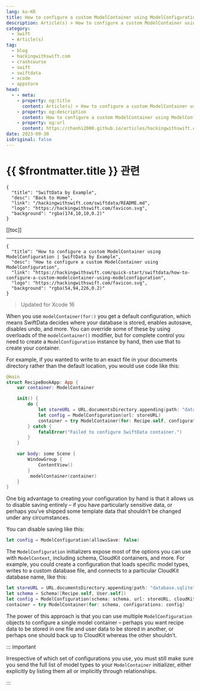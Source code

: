 ```yaml
---
lang: ko-KR
title: How to configure a custom ModelContainer using ModelConfiguration
description: Article(s) > How to configure a custom ModelContainer using ModelConfiguration
category:
  - Swift
  - Article(s)
tag: 
  - blog
  - hackingwithswift.com
  - crashcourse
  - swift
  - swiftdata
  - xcode
  - appstore
head:
  - - meta:
    - property: og:title
      content: Article(s) > How to configure a custom ModelContainer using ModelConfiguration
    - property: og:description
      content: How to configure a custom ModelContainer using ModelConfiguration
    - property: og:url
      content: https://chanhi2000.github.io/articles/hackingwithswift.com/swiftdata/how-to-configure-a-custom-modelcontainer-using-modelconfiguration.html
date: 2023-09-30
isOriginal: false
---
```


# {{ $frontmatter.title }} 관련

```component VPCard
{
  "title": "SwiftData by Example",
  "desc": "Back to Home",
  "link": "/hackingwithswift.com/swiftdata/README.md",
  "logo": "https://hackingwithswift.com/favicon.svg",
  "background": "rgba(174,10,10,0.2)"
}
```

[[toc]]

---

```component VPCard
{
  "title": "How to configure a custom ModelContainer using ModelConfiguration | SwiftData by Example",
  "desc": "How to configure a custom ModelContainer using ModelConfiguration",
  "link": "https://hackingwithswift.com/quick-start/swiftdata/how-to-configure-a-custom-modelcontainer-using-modelconfiguration", 
  "logo": "https://hackingwithswift.com/favicon.svg",
  "background": "rgba(54,94,226,0.2)"
}
```

> Updated for Xcode 16

When you use `modelContainer(for:)` you get a default configuration, which means SwiftData decides where your database is stored, enables autosave, disables undo, and more. You can override some of these by using overloads of the `modelContainer()` modifier, but for complete control you need to create a `ModelConfiguration` instance by hand, then use that to create your container.

For example, if you wanted to write to an exact file in your documents directory rather than the default location, you would use code like this:

```swift
@main
struct RecipeBookApp: App {
    var container: ModelContainer

    init() {
        do {
            let storeURL = URL.documentsDirectory.appending(path: "database.sqlite")
            let config = ModelConfiguration(url: storeURL)
            container = try ModelContainer(for: Recipe.self, configurations: config)
        } catch {
            fatalError("Failed to configure SwiftData container.")
        }
    }

    var body: some Scene {
        WindowGroup {
            ContentView()
        }
        .modelContainer(container)
    }
}
```

One big advantage to creating your configuration by hand is that it allows us to disable saving entirely – if you have particularly sensitive data, or perhaps you’ve shipped some template data that shouldn’t be changed under any circumstances.

You can disable saving like this:

```swift
let config = ModelConfiguration(allowsSave: false)
```

The `ModelConfiguration` initializers expose most of the options you can use with `ModelContext`, including schema, CloudKit containers, and more. For example, you could create a configuration that loads specific model types, writes to a custom database file, and connects to a particular CloudKit database name, like this:

```swift
let storeURL = URL.documentsDirectory.appending(path: "database.sqlite")
let schema = Schema([Recipe.self, User.self])
let config = ModelConfiguration(schema: schema, url: storeURL, cloudKitDatabase: .private("pastalavista"))
container = try ModelContainer(for: schema, configurations: config)
```

The power of this approach is that you can use multiple `ModelConfiguration` objects to configure a single model container – perhaps you want recipe data to be stored in one file and user data to be stored in another, or perhaps one should back up to CloudKit whereas the other shouldn’t.

::: important

Irrespective of which set of configurations you use, you must still make sure you send the full list of model types to your `ModelContainer` initializer, either explicitly by listing them all or implicitly through relationships.

:::

